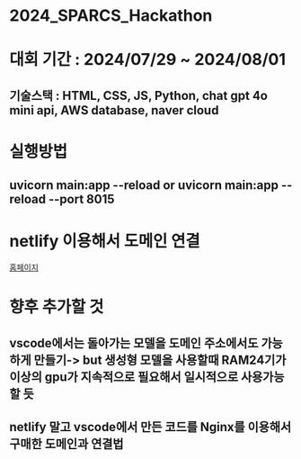 # 2024_SPARCS_Hackathon

# 대회 기간 : 2024/07/29 ~ 2024/08/01

## 기술스택 : HTML, CSS, JS, Python, chat gpt 4o mini api, AWS database, naver cloud 


# 실행방법


## uvicorn main:app --reload or uvicorn main:app --reload --port 8015


# netlify 이용해서 도메인 연결

[홈페이지](https://lambent-pudding-2cb550.netlify.app/)


# 향후 추가할 것

## vscode에서는 돌아가는 모델을 도메인 주소에서도 가능하게 만들기-> but 생성형 모델을 사용할때 RAM24기가 이상의 gpu가 지속적으로 필요해서 일시적으로 사용가능할 듯
## netlify 말고 vscode에서 만든 코드를 Nginx를 이용해서 구매한 도메인과 연결법



